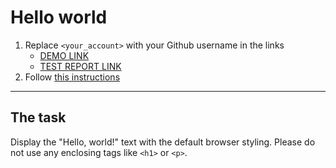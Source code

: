 # Hello world
1. Replace `<your_account>` with your Github username in the links
    - [DEMO LINK](https://vdrabynko.github.io/layout_hello-world/) <br>
    - [TEST REPORT LINK](https://vdrabynko.github.io/layout_hello-world/report/html_report/)
2. Follow [this instructions](https://mate-academy.github.io/layout_task-guideline/)
___

## The task 
Display the "Hello, world!" text with the default browser styling. Please do not 
use any enclosing tags like `<h1>` or `<p>`.
